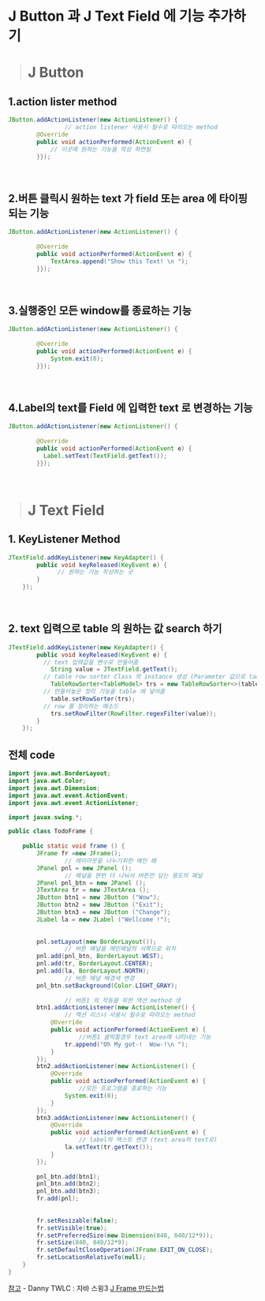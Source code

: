 # J Button 과 J Text Field 에 기능 추가하기

> # J Button

## 1.action lister method
    

```java
JButton.addActionListener(new ActionListener() {
				// action listener 사용시 필수로 따라오는 method
		@Override
		public void actionPerformed(ActionEvent e) {
			// 이곳에 원하는 기능을 작성 하면됨
		}});
```

<br>

## 2.버튼 클릭시 원하는 text 가 field 또는 area 에 타이핑 되는 기능

```java
JButton.addActionListener(new ActionListener() {
				
		@Override
		public void actionPerformed(ActionEvent e) {
			TextArea.append("Show this Text! \n ");
		}});
```

<br>

## 3.실행중인 모든 window를 종료하는 기능

```java
JButton.addActionListener(new ActionListener() {
				
		@Override
		public void actionPerformed(ActionEvent e) {
			System.exit(0);
		}});
```

<br>

## 4.Label의 text를 Field 에 입력한 text 로 변경하는 기능

```java
JButton.addActionListener(new ActionListener() {
				
		@Override
		public void actionPerformed(ActionEvent e) {
		  Label.setText(TextField.getText());
		}});
```
<br>

> # J Text Field

## 1. KeyListener Method

```java
JTextField.addKeyListener(new KeyAdapter() {
		public void keyReleased(KeyEvent e) {
			  // 원하는 기능 작성하는 곳
		}
	});
```
<br>

## 2. text 입력으로 table 의 원하는 값 search 하기

```java
JTextField.addKeyListener(new KeyAdapter() {
		public void keyReleased(KeyEvent e) {
          // text 입력값을 변수로 만들어줌
			String value = JTextField.getText();
          // table row sorter Class 의 instance 생성 (Parameter 값으로 table 의 model값을 넣어줌
			TableRowSorter<TableModel> trs = new TableRowSorter<>(table.getModel());
          // 만들어놓은 정리 기능을 table 에 넣어줌
			table.setRowSorter(trs);
          // row 를 정리하는 매소드
			trs.setRowFilter(RowFilter.regexFilter(value));
		}
	});
```

## 전체 code

```java
import java.awt.BorderLayout;
import java.awt.Color;
import java.awt.Dimension;
import java.awt.event.ActionEvent;
import java.awt.event.ActionListener;

import javax.swing.*;

public class TodoFrame {
	
	public static void frame () {
		JFrame fr =new JFrame();
				// 레이아웃을 나누기위한 메인 패
		JPanel pnl = new JPanel ();
				// 페널을 한번 더 나눠서 버튼만 담는 용도의 패널 
		JPanel pnl_btn = new JPanel ();
		JTextArea tr = new JTextArea ();
		JButton btn1 = new JButton ("Wow");
		JButton btn2 = new JButton ("Exit");
		JButton btn3 = new JButton ("Change");
		JLabel la = new JLabel ("Wellcome !");
		
		
		pnl.setLayout(new BorderLayout());
				// 버튼 패널을 메인패널의 서쪽으로 위치 
		pnl.add(pnl_btn, BorderLayout.WEST);
		pnl.add(tr, BorderLayout.CENTER);
		pnl.add(la, BorderLayout.NORTH);
				// 버튼 패널 배경색 변경 
		pnl_btn.setBackground(Color.LIGHT_GRAY);
		
				// 버튼1 의 작동을 위한 액션 method 생
		btn1.addActionListener(new ActionListener() {
				// 액션 리스너 사용시 필수로 따라오는 method
			@Override
			public void actionPerformed(ActionEvent e) {
					//버튼1 클릭할경우 text area에 나타내는 기능 
				tr.append("Oh My got-!  Wow-!\n ");
			}
		});
		btn2.addActionListener(new ActionListener() {
			@Override
			public void actionPerformed(ActionEvent e) {
					//모든 프로그램을 종료하는 기능 
				System.exit(0);
			}
		});
		btn3.addActionListener(new ActionListener() {
			@Override
			public void actionPerformed(ActionEvent e) {
					// label의 텍스트 변경 (text area의 text로)
				la.setText(tr.getText());
			}
		});
		
		pnl_btn.add(btn1);
		pnl_btn.add(btn2);
		pnl_btn.add(btn3);
		fr.add(pnl);
		
		
		fr.setResizable(false);
		fr.setVisible(true);	
		fr.setPreferredSize(new Dimension(840, 840/12*9));
		fr.setSize(840, 840/12*9);
		fr.setDefaultCloseOperation(JFrame.EXIT_ON_CLOSE);
		fr.setLocationRelativeTo(null);
	}
}

```

[참고](https://youtu.be/YJJwKCf2uOA) - Danny TWLC : 자바 스윙3
[J Frame 만드는법](https://choideakook.github.io/jfram/)
